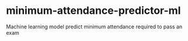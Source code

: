# minimum-attendance-predictor-ml
Machine learning model predict minimum attendance required to pass an exam
